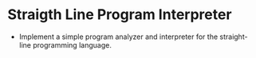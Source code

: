 # Straigth Line Program Interpreter

- Implement a simple program analyzer and interpreter for the straight-line
  programming language.
